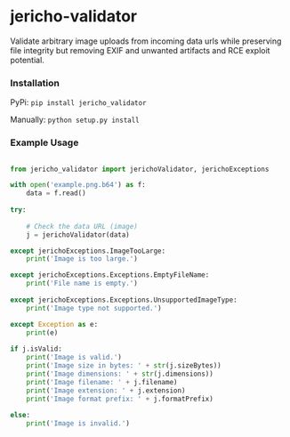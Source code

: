 # jericho-validator
 Validate arbitrary image uploads from incoming data urls while preserving file integrity but removing EXIF and unwanted artifacts and RCE exploit potential.

### Installation
PyPi: `pip install jericho_validator`

Manually: `python setup.py install`

 ### Example Usage
```python

from jericho_validator import jerichoValidator, jerichoExceptions

with open('example.png.b64') as f:
    data = f.read()
    
try:
    
    # Check the data URL (image)
    j = jerichoValidator(data)

except jerichoExceptions.ImageTooLarge:
    print('Image is too large.')

except jerichoExceptions.Exceptions.EmptyFileName:
    print('File name is empty.')
    
except jerichoExceptions.Exceptions.UnsupportedImageType:
    print('Image type not supported.')

except Exception as e:
    print(e)
    
if j.isValid:
    print('Image is valid.')
    print('Image size in bytes: ' + str(j.sizeBytes))
    print('Image dimensions: ' + str(j.dimensions))
    print('Image filename: ' + j.filename)
    print('Image extension: ' + j.extension)
    print('Image format prefix: ' + j.formatPrefix)
    
else:
    print('Image is invalid.')

```